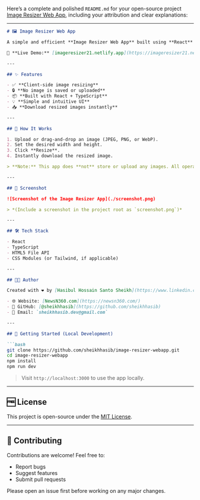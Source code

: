 Here’s a complete and polished `README.md` for your open-source project [Image Resizer Web App](https://imageresizer21.netlify.app/), including your attribution and clear explanations:

---

````markdown
# 🖼️ Image Resizer Web App

A simple and efficient **Image Resizer Web App** built using **React** and **TypeScript**. This tool lets you resize images without uploading them to a server – all processing is done locally in the browser, ensuring speed and privacy.

🔗 **Live Demo:** [imageresizer21.netlify.app](https://imageresizer21.netlify.app/)

---

## ✨ Features

- ✅ **Client-side image resizing**
- 🔒 **No image is saved or uploaded**
- 📦 **Built with React + TypeScript**
- 💡 **Simple and intuitive UI**
- 📥 **Download resized images instantly**

---

## 🚀 How It Works

1. Upload or drag-and-drop an image (JPEG, PNG, or WebP).
2. Set the desired width and height.
3. Click **Resize**.
4. Instantly download the resized image.

> **Note:** This app does **not** store or upload any images. All operations happen locally in your browser.

---

## 📸 Screenshot

![Screenshot of the Image Resizer App](./screenshot.png)

> *(Include a screenshot in the project root as `screenshot.png`)*

---

## 🛠️ Tech Stack

- React
- TypeScript
- HTML5 File API
- CSS Modules (or Tailwind, if applicable)

---

## 🧑‍💻 Author

Created with ❤️ by [Hasibul Hossain Santo Sheikh](https://www.linkedin.com/in/hasibshekh/)

- 🌐 Website: [NewsN360.com](https://newsn360.com/)
- 💼 GitHub: [@sheikhhasib](https://github.com/sheikhhasib)
- 📧 Email: `sheikhhasib.dev@gmail.com`

---

## 📂 Getting Started (Local Development)

```bash
git clone https://github.com/sheikhhasib/image-resizer-webapp.git
cd image-resizer-webapp
npm install
npm run dev
````

> Visit `http://localhost:3000` to use the app locally.

---

## 🆓 License

This project is open-source under the [MIT License](./LICENSE).

---

## 🙌 Contributing

Contributions are welcome! Feel free to:

* Report bugs
* Suggest features
* Submit pull requests

Please open an issue first before working on any major changes.
